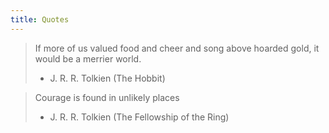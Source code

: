```yaml
---
title: Quotes
---
```


> If more of us valued food and cheer and song above hoarded gold, it would be a merrier world.
> - J. R. R. Tolkien (The Hobbit)

> Courage is found in unlikely places
> - J. R. R. Tolkien (The Fellowship of the Ring)